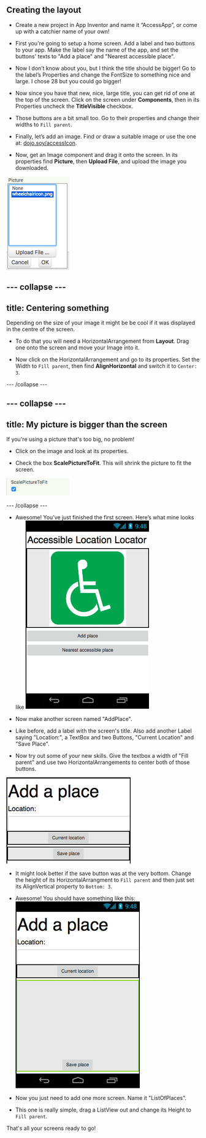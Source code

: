 ## Creating the layout

+ Create a new project in App Inventor and name it “AccessApp”, or come up with a catchier name of your own!

+ First you're going to setup a home screen. Add a label and two buttons to your app. Make the label say the name of the app, and set the buttons' texts to "Add a place" and "Nearest accessible place".

+ Now I don’t know about you, but I think the title should be bigger! Go to the label’s Properties and change the FontSize to something nice and large. I chose 28 but you could go bigger!

+ Now since you have that new, nice, large title, you can get rid of one at the top of the screen. Click on the screen under **Components**, then in its Properties uncheck the **TitleVisible** checkbox.

+ Those buttons are a bit small too. Go to their properties and change their widths to `Fill parent`.

+ Finally, let’s add an image. Find or draw a suitable image or use the one at: [dojo.soy/accessIcon](TODO-LINK). 

+ Now, get an Image component and drag it onto the screen. In its properties find **Picture**, then **Upload File**, and upload the image you downloaded.

![](images/upload_image.png)

--- collapse ---
---
title: Centering something
---

Depending on the size of your image it might be be cool if it was displayed in the centre of the screen. 

+ To do that you will need a HorizontalArrangement from **Layout**. Drag one onto the screen and move your Image into it.

+ Now click on the HorizontalArrangement and go to its properties. Set the Width to `Fill parent`, then find **AlignHorizontal** and switch it to `Center: 3`.

--- /collapse ---

--- collapse ---
---
title: My picture is bigger than the screen
---

If you're using a picture that's too big, no problem!

+ Click on the image and look at its properties.

+ Check the box **ScalePictureToFit**. This will shrink the picture to fit the screen.

![](images/s3ScalePicture.png)

--- /collapse ---

+ Awesome! You’ve just finished the first screen. Here’s what mine looks like
![](images/screen1.png)

+ Now make another screen named "AddPlace".

+ Like before, add a label with the screen's title. Also add another Label saying "Location:", a TextBox and two Buttons, "Current Location" and "Save Place".

+ Now try out some of your new skills. Give the textbox a width of "Fill parent" and use two HorizontalArrangements to center both of those buttons.

![](images/componenetsInAddPlace.png)

+ It might look better if the save button was at the very bottom. Change the height of its HorizontalArrangment to `Fill parent` and then just set its AlignVertical property to `Bottom: 3`.

+ Awesome! You should have something like this:
![](images/AddPlace.png)

+ Now you just need to add one more screen. Name it "ListOfPlaces".

+ This one is really simple, drag a ListView out and change its Height to `Fill parent`.

That's all your screens ready to go!
